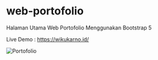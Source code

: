 # web-portofolio
Halaman Utama Web Portofolio Menggunakan Bootstrap 5

Live Demo : https://wikukarno.id/

![Portofolio](https://user-images.githubusercontent.com/59285330/136255128-576b2136-cf0c-47dc-9dc5-31e982245bdd.png)
